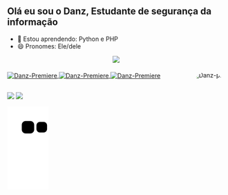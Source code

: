 ## Olá eu sou o Danz, Estudante de segurança da informação
<!--

- 🔭 I’m currently working on ...

- 👯 I’m looking to collaborate on ...
- 🤔 I’m looking for help with ...
- 💬 Ask me about ...
- 📫 How to reach me: ...

- ⚡ Fun fact: ...

<img height="180em" src="https://github-readme-stats.vercel.app/api/top-langs/?username=Danz-Souza&layout=compact&langs_count=7&theme=dracula"/>
  
-->

- 🌱 Estou aprendendo: Python e PHP
- 😄 Pronomes: Ele/dele

<div align="center">
  <a href="https://github.com/Danz-Souza">
  <img height="180em" src="https://github-readme-stats.vercel.app/api?username=Danz-Souza&show_icons=true&theme=dracula&include_all_commits=true&count_private=true"/>


</div> 
 
<div style="display: inline_block"><br>
  
<img align="center" alt="Danz-Premiere" height="30" width="40" src="https://cdn.jsdelivr.net/gh/devicons/devicon/icons/python/python-original.svg">
<img align="center" alt="Danz-Premiere" height="30" width="40" src="https://cdn.jsdelivr.net/gh/devicons/devicon/icons/php/php-original.svg">
<img align="center" alt="Danz-Premiere" height="30" width="40" src="https://cdn.jsdelivr.net/gh/devicons/devicon/icons/premierepro/premierepro-original.svg">
  
  <img align="right" alt="Danz-pic" height="150" style="border-radius:50px;" src="https://cdn.discordapp.com/attachments/804080791184736309/935170038976110652/Danz.gif">
</div>
 
##

<div>
  <a href="https://www.linkedin.com/in/danzsouza/" target="_blank"><img src="https://img.shields.io/badge/-LinkedIn-%230077B5?style=for-the-badge&logo=linkedin&logoColor=white" target="_blank"></a> 
  <a href="https://danzsouza.medium.com" target="_blank"><img src="https://img.shields.io/badge/Medium-12100E?style=for-the-badge&logo=medium&logoColor=white" target="_blank"></a> 

  
![Snake animation](https://github.com/Danz-Souza/Danz-Souza/blob/output/github-contribution-grid-snake.svg)  
</div>

